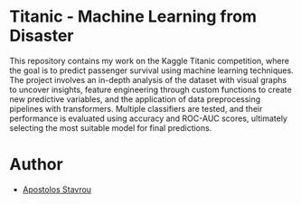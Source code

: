 # Titanic - Machine Learning from Disaster

This repository contains my work on the Kaggle Titanic competition, where the goal is to predict passenger survival using machine learning techniques. 
The project involves an in-depth analysis of the dataset with visual graphs to uncover insights, feature engineering through custom functions to create new predictive variables, and the application of data preprocessing pipelines with transformers.
Multiple classifiers are tested, and their performance is evaluated using accuracy and ROC-AUC scores, ultimately selecting the most suitable model for final predictions.

# Author

- [Apostolos Stavrou](https://www.linkedin.com/in/apostolos-stavrou-644982230/)
